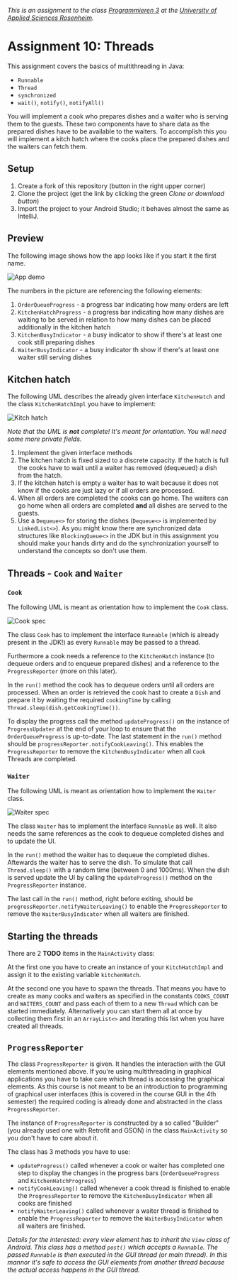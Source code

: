 _This is an assignment to the class [Programmieren 3](https://hsro-inf-prg3.github.io) at the [University of Applied Sciences Rosenheim](http://www.fh-rosenheim.de)._

# Assignment 10: Threads

This assignment covers the basics of multithreading in Java:

* `Runnable`
* `Thread`
* `synchronized`
* `wait()`, `notify()`, `notifyAll()`

You will implement a cook who prepares dishes and a waiter who is serving them to the guests.
These two components have to share data as the prepared dishes have to be available to the waiters.
To accomplish this you will implement a kitch hatch where the cooks place the prepared dishes and the waiters can fetch them.

## Setup

1. Create a fork of this repository (button in the right upper corner)
1. Clone the project (get the link by clicking the green _Clone or download button_)
1. Import the project to your Android Studio; it behaves almost the same as IntelliJ.

## Preview

The following image shows how the app looks like if you start it the first name.

![App demo](./assets/images/app_demo.png)

The numbers in the picture are referencing the following elements:

1. `OrderQueueProgress` - a progress bar indicating how many orders are left
1. `KitchenHatchProgress` - a progress bar indicating how many dishes are waiting to be served in relation to how many dishes can be placed additionally in the kitchen hatch
1. `KitchenBusyIndicator` - a busy indicator to show if there's at least one cook still preparing dishes
1. `WaiterBusyIndicator` - a busy indicator th show if there's at least one waiter still serving dishes

## Kitchen hatch

The following UML describes the already given interface `KitchenHatch` and the class `KitchenHatchImpl` you have to implement:

![Kitch hatch](./assets/images/KitchenHatch.svg)

_Note that the UML is **not** complete! It's meant for orientation. You will need some more private fields._

1. Implement the given interface methods
1. The kitchen hatch is fixed sized to a discrete capacity. If the hatch is full the cooks have to wait until a waiter has removed (dequeued) a dish from the hatch.
1. If the kitchen hatch is empty a waiter has to wait because it does not know if the cooks are just lazy or if all orders are processed.
1. When all orders are completed the cooks can go home. The waiters can go home when all orders are completed **and** all dishes are served to the guests.
1. Use a `Dequeue<>` for storing the dishes (`Dequeue<>` is implemented by `LinkedList<>`). As you might know there are synchronized data structures like `BlockingQueue<>` in the JDK but in this assignment you should make your hands dirty and do the synchronization yourself to understand the concepts so don't use them.

## Threads - `Cook` and `Waiter`

### `Cook`

The following UML is meant as orientation how to implement the `Cook` class.

![Cook spec](./assets/images/Cook.svg)

The class `Cook` has to implement the interface `Runnable` (which is already present in the JDK!) as every `Runnable` may be passed to a thread.

Furthermore a cook needs a reference to the `KitchenHatch` instance (to dequeue orders and to enqueue prepared dishes) and a reference to the `ProgressReporter` (more on this later).

In the `run()` method the cook has to dequeue orders until all orders are processed.
When an order is retrieved the cook hast to create a `Dish` and prepare it by waiting the required `cookingTime` by calling `Thread.sleep(dish.getCookingTime())`.

To display the progress call the method `updateProgress()` on the instance of `ProgressUpdater` at the end of your loop to ensure that the `OrderQueueProgress` is up-to-date.
The last statement in the `run()` method should be `progressReporter.notifyCookLeaving()`. This enables the `ProgressReporter` to remove the `KitchenBusyIndicator` when all `Cook` Threads are completed.

### `Waiter`

The following UML is meant as orientation how to implement the `Waiter` class.

![Waiter spec](./assets/images/Waiter.svg)

The class `Waiter` has to implement the interface `Runnable` as well.
It also needs the same references as the cook to dequeue completed dishes and to update the UI.

In the `run()` method the waiter has to dequeue the completed dishes.
Aftewards the waiter has to serve the dish.
To simulate that call `Thread.sleep()` with a random time (between 0 and 1000ms).
When the dish is served update the UI by calling the `updateProgress()` method on the `ProgressReporter` instance.

The last call in the `run()` method, right before exiting, should be `progressReporter.notifyWaiterLeaving()` to enable the `ProgressReporter` to remove the `WaiterBusyIndicator` when all waiters are finished.

## Starting the threads

There are 2 **TODO** items in the `MainActivity` class:

At the first one you have to create an instance of your `KitchHatchImpl` and assign it to the existing variable `kitchenHatch`.

At the second one you have to spawn the threads.
That means you have to create as many cooks and waiters as specified in the constants `COOKS_COUNT` and `WAITERS_COUNT` and pass each of them to a new `Thread` which can be started immediately.
Alternatively you can start them all at once by collecting them first in an `ArrayList<>` and iterating this list when you have created all threads.

## `ProgressReporter`

The class `ProgressReporter` is given.
It handles the interaction with the GUI elements mentioned above.
If you're using multithreading in graphical applications you have to take care which thread is accessing the graphical elements.
As this course is not meant to be an introduction to programming of graphical user interfaces (this is covered in the course GUI in the 4th semester) the required coding is already done and abstracted in the class `ProgressReporter`.

The instance of `ProgressReporter` is constructed by a so called "Builder" (you already used one with Retrofit and GSON) in the class `MainActivity` so you don't have to care about it.

The class has 3 methods you have to use:

* `updateProgress()` called whenever a cook or waiter has completed one step to display the changes in the progress bars (`OrderQueueProgress` and `KitchenHatchProgress`)
* `notifyCookLeaving()` called whenever a cook thread is finished to enable the `ProgressReporter` to remove the `KitchenBusyIndicator` when all cooks are finished
* `notifyWaiterLeaving()` called whenever a waiter thread is finished to enable the `ProgressReporter` to remove the `WaiterBusyIndicator` when all waiters are finished.

_Details for the interested: every view element has to inherit the `View` class of Android. This class has a method `post()` which accepts a `Runnable`. The passed `Runnable` is then executed in the GUI thread (or main thread). In this mannor it's safe to access the GUI elements from another thread because the actual access happens in the GUI thread._